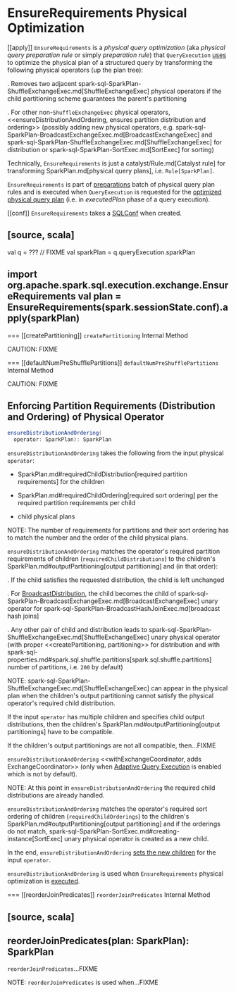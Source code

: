 # EnsureRequirements Physical Optimization

[[apply]]
`EnsureRequirements` is a *physical query optimization* (aka _physical query preparation rule_ or simply _preparation rule_) that `QueryExecution` [uses](../QueryExecution.md#preparations) to optimize the physical plan of a structured query by transforming the following physical operators (up the plan tree):

. Removes two adjacent spark-sql-SparkPlan-ShuffleExchangeExec.md[ShuffleExchangeExec] physical operators if the child partitioning scheme guarantees the parent's partitioning

. For other non-``ShuffleExchangeExec`` physical operators, <<ensureDistributionAndOrdering, ensures partition distribution and ordering>> (possibly adding new physical operators, e.g. spark-sql-SparkPlan-BroadcastExchangeExec.md[BroadcastExchangeExec] and spark-sql-SparkPlan-ShuffleExchangeExec.md[ShuffleExchangeExec] for distribution or spark-sql-SparkPlan-SortExec.md[SortExec] for sorting)

Technically, `EnsureRequirements` is just a catalyst/Rule.md[Catalyst rule] for transforming SparkPlan.md[physical query plans], i.e. `Rule[SparkPlan]`.

`EnsureRequirements` is part of [preparations](../QueryExecution.md#preparations) batch of physical query plan rules and is executed when `QueryExecution` is requested for the [optimized physical query plan](../QueryExecution.md#executedPlan) (i.e. in *executedPlan* phase of a query execution).

[[conf]]
`EnsureRequirements` takes a [SQLConf](../SQLConf.md) when created.

[source, scala]
----
val q = ??? // FIXME
val sparkPlan = q.queryExecution.sparkPlan

import org.apache.spark.sql.execution.exchange.EnsureRequirements
val plan = EnsureRequirements(spark.sessionState.conf).apply(sparkPlan)
----

=== [[createPartitioning]] `createPartitioning` Internal Method

CAUTION: FIXME

=== [[defaultNumPreShufflePartitions]] `defaultNumPreShufflePartitions` Internal Method

CAUTION: FIXME

## <span id="ensureDistributionAndOrdering"> Enforcing Partition Requirements (Distribution and Ordering) of Physical Operator

```scala
ensureDistributionAndOrdering(
  operator: SparkPlan): SparkPlan
```

`ensureDistributionAndOrdering` takes the following from the input physical `operator`:

* SparkPlan.md#requiredChildDistribution[required partition requirements] for the children

* SparkPlan.md#requiredChildOrdering[required sort ordering] per the required partition requirements per child

* child physical plans

NOTE: The number of requirements for partitions and their sort ordering has to match the number and the order of the child physical plans.

`ensureDistributionAndOrdering` matches the operator's required partition requirements of children (`requiredChildDistributions`) to the children's SparkPlan.md#outputPartitioning[output partitioning] and (in that order):

. If the child satisfies the requested distribution, the child is left unchanged

. For [BroadcastDistribution](../physical-operators/BroadcastDistribution.md), the child becomes the child of spark-sql-SparkPlan-BroadcastExchangeExec.md[BroadcastExchangeExec] unary operator for spark-sql-SparkPlan-BroadcastHashJoinExec.md[broadcast hash joins]

. Any other pair of child and distribution leads to spark-sql-SparkPlan-ShuffleExchangeExec.md[ShuffleExchangeExec] unary physical operator (with proper <<createPartitioning, partitioning>> for distribution and with spark-sql-properties.md#spark.sql.shuffle.partitions[spark.sql.shuffle.partitions] number of partitions, i.e. `200` by default)

NOTE: spark-sql-SparkPlan-ShuffleExchangeExec.md[ShuffleExchangeExec] can appear in the physical plan when the children's output partitioning cannot satisfy the physical operator's required child distribution.

If the input `operator` has multiple children and specifies child output distributions, then the children's SparkPlan.md#outputPartitioning[output partitionings] have to be compatible.

If the children's output partitionings are not all compatible, then...FIXME

`ensureDistributionAndOrdering` <<withExchangeCoordinator, adds ExchangeCoordinator>> (only when [Adaptive Query Execution](../new-and-noteworthy/adaptive-query-execution.md) is enabled which is not by default).

NOTE: At this point in `ensureDistributionAndOrdering` the required child distributions are already handled.

`ensureDistributionAndOrdering` matches the operator's required sort ordering of children (`requiredChildOrderings`) to the children's SparkPlan.md#outputPartitioning[output partitioning] and if the orderings do not match, spark-sql-SparkPlan-SortExec.md#creating-instance[SortExec] unary physical operator is created as a new child.

In the end, `ensureDistributionAndOrdering` [sets the new children](../catalyst/TreeNode.md#withNewChildren) for the input `operator`.

`ensureDistributionAndOrdering` is used when `EnsureRequirements` physical optimization is [executed](#apply).

=== [[reorderJoinPredicates]] `reorderJoinPredicates` Internal Method

[source, scala]
----
reorderJoinPredicates(plan: SparkPlan): SparkPlan
----

`reorderJoinPredicates`...FIXME

NOTE: `reorderJoinPredicates` is used when...FIXME
